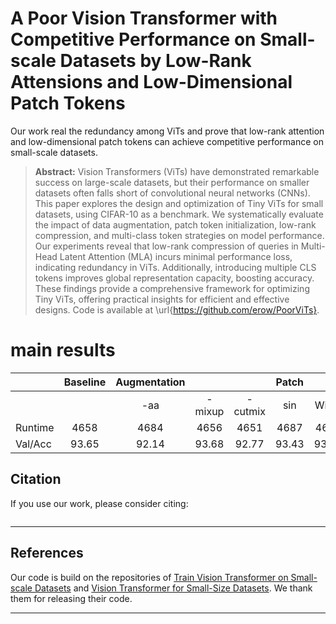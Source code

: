 # A Poor Vision Transformer with Competitive Performance on Small-scale Datasets by Low-Rank Attensions and Low-Dimensional Patch Tokens

Our work real the redundancy among ViTs and prove that low-rank attention and low-dimensional patch tokens can achieve competitive performance on small-scale datasets.

> **Abstract:** 
> Vision Transformers (ViTs) have demonstrated remarkable success on large-scale datasets, but their performance on smaller datasets often falls short of convolutional neural networks (CNNs). This paper explores the design and optimization of Tiny ViTs for small datasets, using CIFAR-10 as a benchmark. We systematically evaluate the impact of data augmentation, patch token initialization, low-rank compression, and multi-class token strategies on model performance. Our experiments reveal that low-rank compression of queries in Multi-Head Latent Attention (MLA) incurs minimal performance loss, indicating redundancy in ViTs. Additionally, introducing multiple CLS tokens improves global representation capacity, boosting accuracy. These findings provide a comprehensive framework for optimizing Tiny ViTs, offering practical insights for efficient and effective designs. Code is available at \url{https://github.com/erow/PoorViTs}.



# main results

|         | Baseline | Augmentation |        |         | Patch |       |  MLA |       |       |       |      |  DDP  |        |              |
|---------|:--------:|:------------:|:------:|:-------:|:-----:|:-----:|:----:|:-----:|:-----:|:-----:|:----:|:-----:|:------:|:------------:|
|         |          |      -aa     | -mixup | -cutmix |  sin  | Witen |  qkv |   kv  |   qk  |   q   |   k  | bs256 | bs1024 | Lion(bs1024) |
| Runtime |   4658   |     4684     |  4656  |   4651  |  4687 |  4676 | 4805 |  4756 |  4785 |  4716 | 4711 |  3582 |  1371  |     1545     |
| Val/Acc |   93.65  |     92.14    |  93.68 |  92.77  | 93.43 | 93.28 | 91.8 | 92.43 | 92.42 | 93.32 | 92.5 | 93.44 |  92.09 |     92.38    |


## Citation
If you use our work, please consider citing:
```bibtex 

```
<hr>


## References
Our code is build on the repositories of [Train Vision Transformer on Small-scale Datasets](https://github.com/hananshafi/vits-for-small-scale-datasets) and [Vision Transformer for Small-Size Datasets](https://github.com/aanna0701/SPT_LSA_ViT). We thank them for releasing their code.

<hr>

  
